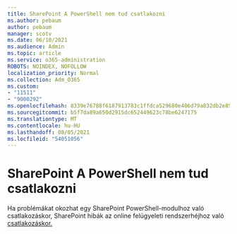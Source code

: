 ```yaml
---
title: SharePoint A PowerShell nem tud csatlakozni
ms.author: pebaum
author: pebaum
manager: scotv
ms.date: 06/10/2021
ms.audience: Admin
ms.topic: article
ms.service: o365-administration
ROBOTS: NOINDEX, NOFOLLOW
localization_priority: Normal
ms.collection: Adm_O365
ms.custom:
- "11511"
- "9000292"
ms.openlocfilehash: 8339e76788f6187913783c1ffdca529680e406d79a832db2e85daf73461f56df
ms.sourcegitcommit: b5f7da89a650d2915dc652449623c78be6247175
ms.translationtype: MT
ms.contentlocale: hu-HU
ms.lasthandoff: 08/05/2021
ms.locfileid: "54051056"
---
```

# <a name="sharepoint-powershell-unable-to-connect"></a>SharePoint A PowerShell nem tud csatlakozni

Ha problémákat okozhat egy SharePoint PowerShell-modulhoz való csatlakozáskor, SharePoint hibák az online felügyeleti rendszerhéjhoz való [csatlakozáskor.](/sharepoint/troubleshoot/administration/errors-connecting-to-management-shell)